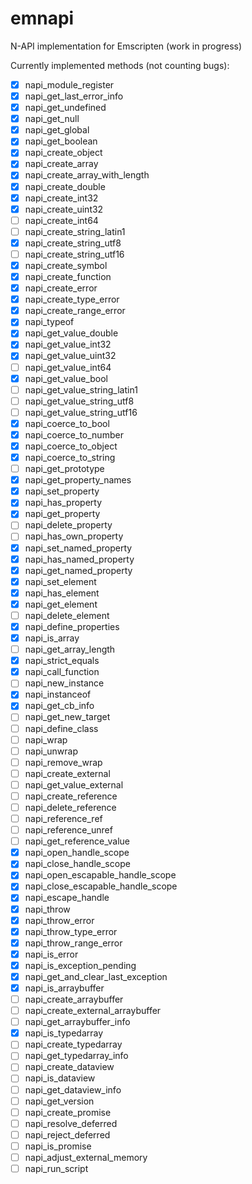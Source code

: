 # emnapi
N-API implementation for Emscripten (work in progress)

Currently implemented methods (not counting bugs):

 - [x] napi_module_register
 - [x] napi_get_last_error_info
 - [x] napi_get_undefined
 - [x] napi_get_null
 - [x] napi_get_global
 - [x] napi_get_boolean
 - [x] napi_create_object
 - [x] napi_create_array
 - [x] napi_create_array_with_length
 - [x] napi_create_double
 - [x] napi_create_int32
 - [x] napi_create_uint32
 - [ ] napi_create_int64
 - [ ] napi_create_string_latin1
 - [x] napi_create_string_utf8
 - [ ] napi_create_string_utf16
 - [x] napi_create_symbol
 - [x] napi_create_function
 - [x] napi_create_error
 - [x] napi_create_type_error
 - [x] napi_create_range_error
 - [x] napi_typeof
 - [x] napi_get_value_double
 - [x] napi_get_value_int32
 - [x] napi_get_value_uint32
 - [ ] napi_get_value_int64
 - [x] napi_get_value_bool
 - [ ] napi_get_value_string_latin1
 - [ ] napi_get_value_string_utf8
 - [ ] napi_get_value_string_utf16
 - [x] napi_coerce_to_bool
 - [x] napi_coerce_to_number
 - [x] napi_coerce_to_object
 - [x] napi_coerce_to_string
 - [ ] napi_get_prototype
 - [x] napi_get_property_names
 - [x] napi_set_property
 - [x] napi_has_property
 - [x] napi_get_property
 - [ ] napi_delete_property
 - [ ] napi_has_own_property
 - [x] napi_set_named_property
 - [x] napi_has_named_property
 - [x] napi_get_named_property
 - [x] napi_set_element
 - [x] napi_has_element
 - [x] napi_get_element
 - [ ] napi_delete_element
 - [x] napi_define_properties
 - [x] napi_is_array
 - [ ] napi_get_array_length
 - [x] napi_strict_equals
 - [x] napi_call_function
 - [ ] napi_new_instance
 - [x] napi_instanceof
 - [x] napi_get_cb_info
 - [ ] napi_get_new_target
 - [ ] napi_define_class
 - [ ] napi_wrap
 - [ ] napi_unwrap
 - [ ] napi_remove_wrap
 - [ ] napi_create_external
 - [ ] napi_get_value_external
 - [ ] napi_create_reference
 - [ ] napi_delete_reference
 - [ ] napi_reference_ref
 - [ ] napi_reference_unref
 - [ ] napi_get_reference_value
 - [x] napi_open_handle_scope
 - [x] napi_close_handle_scope
 - [x] napi_open_escapable_handle_scope
 - [x] napi_close_escapable_handle_scope
 - [x] napi_escape_handle
 - [x] napi_throw
 - [x] napi_throw_error
 - [x] napi_throw_type_error
 - [x] napi_throw_range_error
 - [x] napi_is_error
 - [x] napi_is_exception_pending
 - [x] napi_get_and_clear_last_exception
 - [x] napi_is_arraybuffer
 - [ ] napi_create_arraybuffer
 - [ ] napi_create_external_arraybuffer
 - [ ] napi_get_arraybuffer_info
 - [x] napi_is_typedarray
 - [ ] napi_create_typedarray
 - [ ] napi_get_typedarray_info
 - [ ] napi_create_dataview
 - [ ] napi_is_dataview
 - [ ] napi_get_dataview_info
 - [ ] napi_get_version
 - [ ] napi_create_promise
 - [ ] napi_resolve_deferred
 - [ ] napi_reject_deferred
 - [ ] napi_is_promise
 - [ ] napi_adjust_external_memory
 - [ ] napi_run_script
